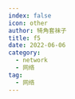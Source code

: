 ```yaml
---
index: false
icon: other
author: 犄角套袜子
title: f5
date: 2022-06-06
category:
  - network
  - 网络
tag:
  - 网络
---
```





